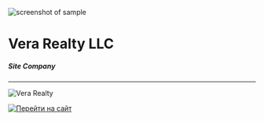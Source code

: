 ![screenshot of sample](https://verarealty.github.io/assets/images/Logo-blue.png)

Vera Realty LLC
=====================


##### Site Company
---



![Vera Realty](https://verarealty.github.io/assets/images/search-on-map.png)

[![Перейти на сайт](https://verarealty.github.io/assets/images/button2.png)](https://www.verarealty.com)

